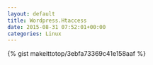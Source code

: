 ```yaml
---
layout: default                                                                                                              
title: Wordpress.Htaccess                                                                                                                       
date: 2015-08-31 07:52:01+00:00                                                                                                                        
categories: Linux                                                                                                                
---                                                                                                                              
```


{% gist makeittotop/3ebfa73369c41e158aaf %}                                                                                                           

